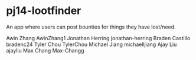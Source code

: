 # pj14-lootfinder
An app where users can post bounties for things they have lost/need.

Awin Zhang AwinZhang1
Jonathan Herring jonathan-herring
Braden Castillo bradenc24
Tyler Chou TylerChou
Michael Jiang michaelljiang
Ajay Liu ajayliu
Max Chang Max-Changg
